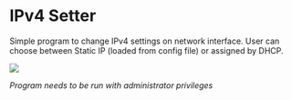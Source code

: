 # IPv4 Setter

Simple program to change IPv4 settings on network interface. User can choose between Static IP (loaded from config file) or assigned by DHCP.

![](https://i.imgur.com/Ngke3RM.png)

_Program needs to be run with administrator privileges_